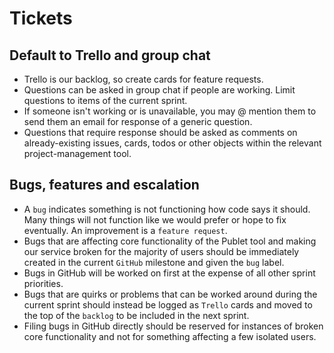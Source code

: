 Tickets
=======

## Default to Trello and group chat

* Trello is our backlog, so create cards for feature requests.
* Questions can be asked in group chat if people are working. Limit questions
  to items of the current sprint.
* If someone isn't working or is unavailable, you may @ mention them to send
  them an email for response of a generic question.
* Questions that require response should be asked as comments on
  already-existing issues, cards, todos or other objects within the relevant
  project-management tool.

## Bugs, features and escalation

* A `bug` indicates something is not functioning how code says it should. Many
  things will not function like we would prefer or hope to fix eventually. An
  improvement is a `feature request`.
* Bugs that are affecting core functionality of the Publet tool and making our
  service broken for the majority of users should be immediately created in the
  current `GitHub` milestone and given the `bug` label.
* Bugs in GitHub will be worked on first at the expense of all other sprint
  priorities.
* Bugs that are quirks or problems that can be worked around during the current
  sprint should instead be logged as `Trello` cards and moved to the top of the
  `backlog` to be included in the next sprint.
* Filing bugs in GitHub directly should be reserved for instances of broken
  core functionality and not for something affecting a few isolated users.
